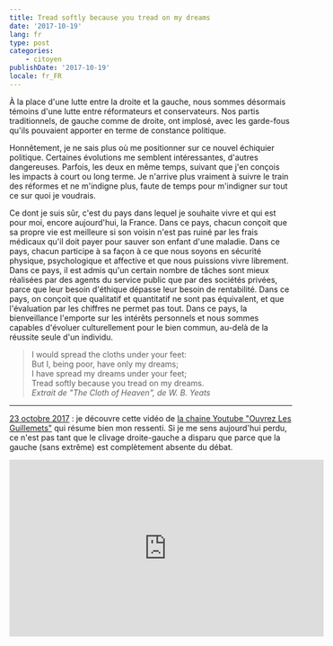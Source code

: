 ```yaml
---
title: Tread softly because you tread on my dreams
date: '2017-10-19'
lang: fr
type: post
categories:
    - citoyen
publishDate: '2017-10-19'
locale: fr_FR
---
```


À la place d'une lutte entre la droite et la gauche, nous sommes désormais témoins d'une lutte entre réformateurs et conservateurs. Nos partis traditionnels, de gauche comme de droite, ont implosé, avec les garde-fous qu'ils pouvaient apporter en terme de constance politique.

<!-- more -->

Honnêtement, je ne sais plus où me positionner sur ce nouvel échiquier politique. Certaines évolutions me semblent intéressantes, d'autres dangereuses. Parfois, les deux en même temps, suivant que j'en conçois les impacts à court ou long terme. Je n'arrive plus vraiment à suivre le train des réformes et ne m'indigne plus, faute de temps pour m'indigner sur tout ce sur quoi je voudrais.

Ce dont je suis sûr, c'est du pays dans lequel je souhaite vivre et qui est pour moi, encore aujourd'hui, la France. Dans ce pays, chacun conçoit que sa propre vie est meilleure si son voisin n'est pas ruiné par les frais médicaux qu'il doit payer pour sauver son enfant d'une maladie. Dans ce pays, chacun participe à sa façon à ce que nous soyons en sécurité physique, psychologique et affective et que nous puissions vivre librement. Dans ce pays, il est admis qu'un certain nombre de tâches sont mieux réalisées par des agents du service public que par des sociétés privées, parce que leur besoin d'éthique dépasse leur besoin de rentabilité. Dans ce pays, on conçoit que qualitatif et quantitatif ne sont pas équivalent, et que l'évaluation par les chiffres ne permet pas tout. Dans ce pays, la bienveillance l'emporte sur les intérêts personnels et nous sommes capables d'évoluer culturellement pour le bien commun, au-delà de la réussite seule d'un individu.

> I would spread the cloths under your feet:  
> But I, being poor, have only my dreams;  
> I have spread my dreams under your feet;  
> Tread softly because you tread on my dreams.  
><cite>Extrait de "The Cloth of Heaven", de W. B. Yeats</cite>

***

<ins datetime="2017-10-23">23 octobre 2017</ins> : je découvre cette vidéo de [la chaine Youtube "Ouvrez Les Guillemets"](https://www.youtube.com/watch?v=sVJpvO-ywjE&list=PL0H7ONNEUnnt59niYAZ07dFTi99u2L2n_) qui résume bien mon ressenti. Si je me sens aujourd'hui perdu, ce n'est pas tant que le clivage droite-gauche a disparu que parce que la gauche (sans extrême) est complètement absente du débat.

<div class="videoWrapper">
<iframe width="560" height="315" src="https://www.youtube.com/embed/sVJpvO-ywjE" frameborder="0" allowfullscreen></iframe>
</div>
